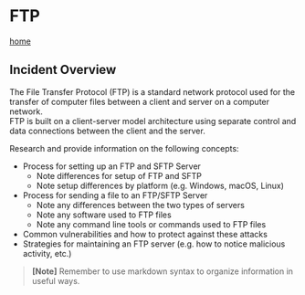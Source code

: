 # FTP

[home](../README.md)

## Incident Overview  

The File Transfer Protocol (FTP) is a standard network protocol used for the transfer of computer files between a client and server on a computer network.   
FTP is built on a client-server model architecture using separate control and data connections between the client and the server.  

Research and provide information on the following concepts:  

- Process for setting up an FTP and SFTP Server     
    - Note differences for setup of FTP and SFTP
    - Note setup differences by platform (e.g. Windows, macOS, Linux)    
- Process for sending a file to an FTP/SFTP Server     
    - Note any differences between the two types of servers
    - Note any software used to FTP files
    - Note any command line tools or commands used to FTP files 
- Common vulnerabilities and how to protect against these attacks
- Strategies for maintaining an FTP server (e.g. how to notice malicious activity, etc.)

>**[Note]** Remember to use markdown syntax to organize information in useful ways.
